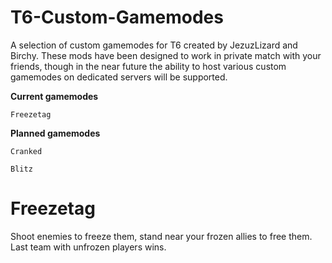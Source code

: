 # T6-Custom-Gamemodes
A selection of custom gamemodes for T6 created by JezuzLizard and Birchy. These mods have been designed to work in private match with your friends, though in the near future the ability to host various custom gamemodes on dedicated servers will be supported.

**Current gamemodes**
```
Freezetag
```

**Planned gamemodes**
```
Cranked
```
```
Blitz
```

# Freezetag
Shoot enemies to freeze them, stand near your frozen allies to free them. Last team with unfrozen players wins.
